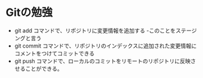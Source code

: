 # Gitの勉強
- git add コマンドで、リポジトリに変更情報を追加する
    -このことをステージングと言う
- git commit コマンドで、リポジトリのインデックスに追加された変更情報にコメントをつけてコミットできる
- git push  コマンドで、ローカルのコミットをリモートのリポジトリに反映させることができる。